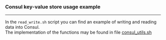 ### Consul key-value store usage example

---

In the `read_write.sh` script you can find an example of writing and reading data into Consul.   
The implementation of the functions may be found in file [consul_utils.sh](../consul_utils.sh)